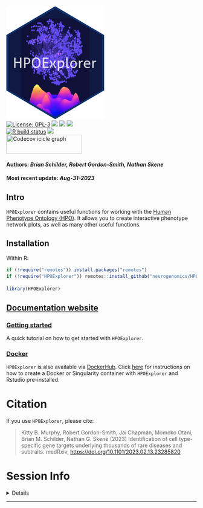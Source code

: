 <img src='https://github.com/neurogenomics/HPOExplorer/raw/master/inst/hex/hex.png' title='Hex sticker for HPOExplorer' height='300'><br>
[![License:
GPL-3](https://img.shields.io/badge/license-GPL--3-blue.svg)](https://cran.r-project.org/web/licenses/GPL-3)
[![](https://img.shields.io/badge/devel%20version-0.99.11-black.svg)](https://github.com/neurogenomics/HPOExplorer)
[![](https://img.shields.io/github/languages/code-size/neurogenomics/HPOExplorer.svg)](https://github.com/neurogenomics/HPOExplorer)
[![](https://img.shields.io/github/last-commit/neurogenomics/HPOExplorer.svg)](https://github.com/neurogenomics/HPOExplorer/commits/master)
<br> [![R build
status](https://github.com/neurogenomics/HPOExplorer/workflows/rworkflows/badge.svg)](https://github.com/neurogenomics/HPOExplorer/actions)
[![](https://codecov.io/gh/neurogenomics/HPOExplorer/branch/master/graph/badge.svg)](https://app.codecov.io/gh/neurogenomics/HPOExplorer)
<br>
<a href='https://app.codecov.io/gh/neurogenomics/HPOExplorer/tree/master' target='_blank'><img src='https://codecov.io/gh/neurogenomics/HPOExplorer/branch/master/graphs/icicle.svg' title='Codecov icicle graph' width='200' height='50' style='vertical-align: top;'></a>  
<h4>  
Authors: <i>Brian Schilder, Robert Gordon-Smith, Nathan Skene</i>  
</h4>
<h4>  
Most recent update: <i>Aug-31-2023</i>  
</h4>

## Intro

`HPOExplorer` contains useful functions for working with the [Human
Phenotype Ontology (HPO)](https://hpo.jax.org/app/). It allows you to
create interactive phenotype network plots, as well as many other useful
functions.

## Installation

Within R:

``` r
if (!require("remotes")) install.packages("remotes")
if (!require("HPOExplorer")) remotes::install_github("neurogenomics/HPOExplorer")

library(HPOExplorer)
```

## [Documentation website](https://neurogenomics.github.io/HPOExplorer/)

### [Getting started](https://neurogenomics.github.io/HPOExplorer/articles/HPOExplorer.html)

A quick tutorial on how to get started with `HPOExplorer`.

### [Docker](https://neurogenomics.github.io/HPOExplorer/articles/docker.html)

`HPOExplorer` is also available via
[DockerHub](https://hub.docker.com/repository/docker/neurogenomicslab/hpoexplorer).
Click
[here](https://neurogenomics.github.io/HPOExplorer/articles/docker.html)
for instructions on how to create a Docker or Singularity container with
`HPOExplorer` and Rstudio pre-installed.

# Citation

If you use `HPOExplorer`, please cite:

<!-- Modify this by editing the file: inst/CITATION  -->

> Kitty B. Murphy, Robert Gordon-Smith, Jai Chapman, Momoko Otani, Brian
> M. Schilder, Nathan G. Skene (2023) Identification of cell
> type-specific gene targets underlying thousands of rare diseases and
> subtraits. medRxiv, <https://doi.org/10.1101/2023.02.13.23285820>

# Session Info

<details>

``` r
utils::sessionInfo()
```

    ## R version 4.2.1 (2022-06-23)
    ## Platform: x86_64-apple-darwin17.0 (64-bit)
    ## Running under: macOS Big Sur ... 10.16
    ## 
    ## Matrix products: default
    ## BLAS:   /Library/Frameworks/R.framework/Versions/4.2/Resources/lib/libRblas.0.dylib
    ## LAPACK: /Library/Frameworks/R.framework/Versions/4.2/Resources/lib/libRlapack.dylib
    ## 
    ## locale:
    ## [1] en_US.UTF-8/en_US.UTF-8/en_US.UTF-8/C/en_US.UTF-8/en_US.UTF-8
    ## 
    ## attached base packages:
    ## [1] stats     graphics  grDevices utils     datasets  methods   base     
    ## 
    ## loaded via a namespace (and not attached):
    ##  [1] here_1.0.1          rprojroot_2.0.3     digest_0.6.31      
    ##  [4] utf8_1.2.3          BiocFileCache_2.6.1 R6_2.5.1           
    ##  [7] stats4_4.2.1        RSQLite_2.3.1       evaluate_0.21      
    ## [10] httr_1.4.6          ggplot2_3.4.2       pillar_1.9.0       
    ## [13] yulab.utils_0.0.6   rworkflows_0.99.12  biocViews_1.66.3   
    ## [16] rlang_1.1.1         curl_5.0.0          data.table_1.14.8  
    ## [19] rstudioapi_0.14     whisker_0.4.1       blob_1.2.4         
    ## [22] DT_0.28             RUnit_0.4.32        rmarkdown_2.22     
    ## [25] desc_1.4.2          readr_2.1.4         stringr_1.5.0      
    ## [28] htmlwidgets_1.6.2   dlstats_0.1.7       BiocPkgTools_1.16.1
    ## [31] igraph_1.5.0.1      RCurl_1.98-1.12     bit_4.0.5          
    ## [34] munsell_0.5.0       compiler_4.2.1      xfun_0.39          
    ## [37] pkgconfig_2.0.3     BiocGenerics_0.44.0 rorcid_0.7.0       
    ## [40] htmltools_0.5.5     tidyselect_1.2.0    tibble_3.2.1       
    ## [43] httpcode_0.3.0      XML_3.99-0.14       fansi_1.0.4        
    ## [46] dplyr_1.1.2         tzdb_0.4.0          dbplyr_2.3.2       
    ## [49] bitops_1.0-7        rappdirs_0.3.3      crul_1.4.0         
    ## [52] grid_4.2.1          RBGL_1.74.0         jsonlite_1.8.4     
    ## [55] gtable_0.3.3        lifecycle_1.0.3     DBI_1.1.3          
    ## [58] magrittr_2.0.3      scales_1.2.1        graph_1.76.0       
    ## [61] cli_3.6.1           stringi_1.7.12      cachem_1.0.8       
    ## [64] renv_0.17.3         fauxpas_0.5.2       xml2_1.3.4         
    ## [67] rvcheck_0.2.1       filelock_1.0.2      generics_0.1.3     
    ## [70] vctrs_0.6.2         gh_1.4.0            RColorBrewer_1.1-3 
    ## [73] tools_4.2.1         bit64_4.0.5         Biobase_2.58.0     
    ## [76] glue_1.6.2          hms_1.1.3           fastmap_1.1.1      
    ## [79] yaml_2.3.7          colorspace_2.1-0    BiocManager_1.30.20
    ## [82] rvest_1.0.3         memoise_2.0.1       badger_0.2.3       
    ## [85] knitr_1.43

</details>
<hr>
